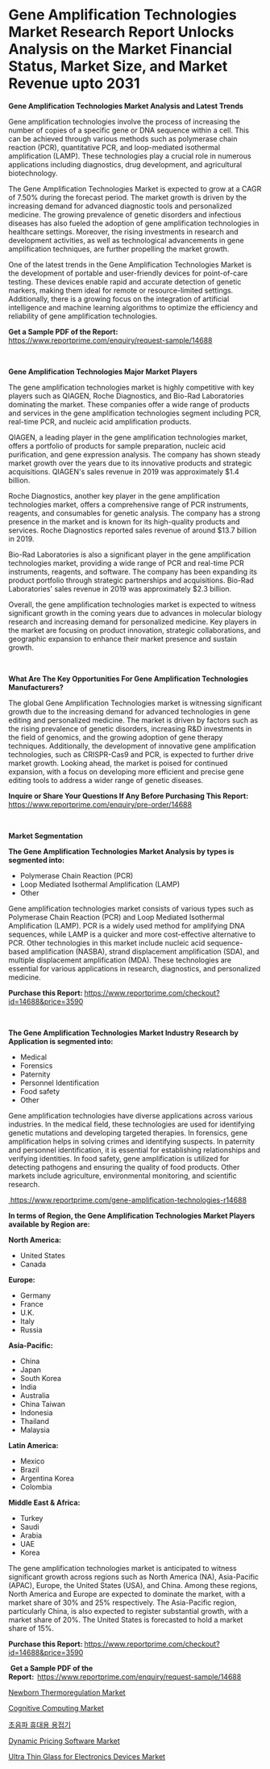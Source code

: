 <p><h1>Gene Amplification Technologies Market Research Report Unlocks Analysis on the Market Financial Status, Market Size, and Market Revenue upto 2031</h1></p><p><strong>Gene Amplification Technologies Market Analysis and Latest Trends</strong></p>
<p><p>Gene amplification technologies involve the process of increasing the number of copies of a specific gene or DNA sequence within a cell. This can be achieved through various methods such as polymerase chain reaction (PCR), quantitative PCR, and loop-mediated isothermal amplification (LAMP). These technologies play a crucial role in numerous applications including diagnostics, drug development, and agricultural biotechnology.</p><p>The Gene Amplification Technologies Market is expected to grow at a CAGR of 7.50% during the forecast period. The market growth is driven by the increasing demand for advanced diagnostic tools and personalized medicine. The growing prevalence of genetic disorders and infectious diseases has also fueled the adoption of gene amplification technologies in healthcare settings. Moreover, the rising investments in research and development activities, as well as technological advancements in gene amplification techniques, are further propelling the market growth.</p><p>One of the latest trends in the Gene Amplification Technologies Market is the development of portable and user-friendly devices for point-of-care testing. These devices enable rapid and accurate detection of genetic markers, making them ideal for remote or resource-limited settings. Additionally, there is a growing focus on the integration of artificial intelligence and machine learning algorithms to optimize the efficiency and reliability of gene amplification technologies.</p></p>
<p><strong>Get a Sample PDF of the Report:&nbsp;</strong> <a href="https://www.reportprime.com/enquiry/request-sample/14688">https://www.reportprime.com/enquiry/request-sample/14688</a></p>
<p>&nbsp;</p>
<p><strong>Gene Amplification Technologies Major Market Players</strong></p>
<p><p>The gene amplification technologies market is highly competitive with key players such as QIAGEN, Roche Diagnostics, and Bio-Rad Laboratories dominating the market. These companies offer a wide range of products and services in the gene amplification technologies segment including PCR, real-time PCR, and nucleic acid amplification products.</p><p>QIAGEN, a leading player in the gene amplification technologies market, offers a portfolio of products for sample preparation, nucleic acid purification, and gene expression analysis. The company has shown steady market growth over the years due to its innovative products and strategic acquisitions. QIAGEN's sales revenue in 2019 was approximately $1.4 billion.</p><p>Roche Diagnostics, another key player in the gene amplification technologies market, offers a comprehensive range of PCR instruments, reagents, and consumables for genetic analysis. The company has a strong presence in the market and is known for its high-quality products and services. Roche Diagnostics reported sales revenue of around $13.7 billion in 2019.</p><p>Bio-Rad Laboratories is also a significant player in the gene amplification technologies market, providing a wide range of PCR and real-time PCR instruments, reagents, and software. The company has been expanding its product portfolio through strategic partnerships and acquisitions. Bio-Rad Laboratories' sales revenue in 2019 was approximately $2.3 billion.</p><p>Overall, the gene amplification technologies market is expected to witness significant growth in the coming years due to advances in molecular biology research and increasing demand for personalized medicine. Key players in the market are focusing on product innovation, strategic collaborations, and geographic expansion to enhance their market presence and sustain growth.</p></p>
<p>&nbsp;</p>
<p><strong>What Are The Key Opportunities For Gene Amplification Technologies Manufacturers?</strong></p>
<p><p>The global Gene Amplification Technologies market is witnessing significant growth due to the increasing demand for advanced technologies in gene editing and personalized medicine. The market is driven by factors such as the rising prevalence of genetic disorders, increasing R&D investments in the field of genomics, and the growing adoption of gene therapy techniques. Additionally, the development of innovative gene amplification technologies, such as CRISPR-Cas9 and PCR, is expected to further drive market growth. Looking ahead, the market is poised for continued expansion, with a focus on developing more efficient and precise gene editing tools to address a wider range of genetic diseases.</p></p>
<p><strong>Inquire or Share Your Questions If Any Before Purchasing This Report:</strong> <a href="https://www.reportprime.com/enquiry/pre-order/14688">https://www.reportprime.com/enquiry/pre-order/14688</a></p>
<p>&nbsp;</p>
<p><strong>Market Segmentation</strong></p>
<p><strong>The Gene Amplification Technologies Market Analysis by types is segmented into:</strong></p>
<p><ul><li>Polymerase Chain Reaction (PCR)</li><li>Loop Mediated Isothermal Amplification (LAMP)</li><li>Other</li></ul></p>
<p><p>Gene amplification technologies market consists of various types such as Polymerase Chain Reaction (PCR) and Loop Mediated Isothermal Amplification (LAMP). PCR is a widely used method for amplifying DNA sequences, while LAMP is a quicker and more cost-effective alternative to PCR. Other technologies in this market include nucleic acid sequence-based amplification (NASBA), strand displacement amplification (SDA), and multiple displacement amplification (MDA). These technologies are essential for various applications in research, diagnostics, and personalized medicine.</p></p>
<p><strong>Purchase this Report:&nbsp;</strong><a href="https://www.reportprime.com/checkout?id=14688&price=3590">https://www.reportprime.com/checkout?id=14688&price=3590</a></p>
<p>&nbsp;</p>
<p><strong>The Gene Amplification Technologies Market Industry Research by Application is segmented into:</strong></p>
<p><ul><li>Medical</li><li>Forensics</li><li>Paternity</li><li>Personnel Identification</li><li>Food safety</li><li>Other</li></ul></p>
<p><p>Gene amplification technologies have diverse applications across various industries. In the medical field, these technologies are used for identifying genetic mutations and developing targeted therapies. In forensics, gene amplification helps in solving crimes and identifying suspects. In paternity and personnel identification, it is essential for establishing relationships and verifying identities. In food safety, gene amplification is utilized for detecting pathogens and ensuring the quality of food products. Other markets include agriculture, environmental monitoring, and scientific research.</p></p>
<p><a href="https://www.reportprime.com/gene-amplification-technologies-r14688">&nbsp;https://www.reportprime.com/gene-amplification-technologies-r14688</a></p>
<p><strong>In terms of Region, the Gene Amplification Technologies Market Players available by Region are:</strong></p>
<p>
    <p> <strong> North America: </strong>
        <ul>
            <li>United States</li>
            <li>Canada</li>
        </ul>
        </p> 
    <p> <strong> Europe: </strong>
        <ul>
            <li>Germany</li>
            <li>France</li>
            <li>U.K.</li>
            <li>Italy</li>
            <li>Russia</li>
        </ul>
        </p> 
    <p> <strong> Asia-Pacific: </strong>
        <ul>
            <li>China</li>
            <li>Japan</li>
            <li>South Korea</li>
            <li>India</li>
            <li>Australia</li>
            <li>China Taiwan</li>
            <li>Indonesia</li>
            <li>Thailand</li>
            <li>Malaysia</li>
        </ul>
        </p> 
    <p> <strong> Latin America: </strong>
        <ul>
            <li>Mexico</li>
            <li>Brazil</li>
            <li>Argentina Korea</li>
            <li>Colombia</li>
        </ul>
        </p> 
    <p> <strong> Middle East & Africa: </strong>
        <ul>
            <li>Turkey</li>
            <li>Saudi</li>
            <li>Arabia</li>
            <li>UAE</li>
            <li>Korea</li>
        </ul>
    </p>
    </p>
<p><p>The gene amplification technologies market is anticipated to witness significant growth across regions such as North America (NA), Asia-Pacific (APAC), Europe, the United States (USA), and China. Among these regions, North America and Europe are expected to dominate the market, with a market share of 30% and 25% respectively. The Asia-Pacific region, particularly China, is also expected to register substantial growth, with a market share of 20%. The United States is forecasted to hold a market share of 15%.</p></p>
<p><strong>Purchase this Report: </strong><a href="https://www.reportprime.com/checkout?id=14688&price=3590">https://www.reportprime.com/checkout?id=14688&price=3590</a></p>
<p>&nbsp;<strong>Get a Sample PDF of the Report:&nbsp;&nbsp;</strong><a href="https://www.reportprime.com/enquiry/request-sample/14688">https://www.reportprime.com/enquiry/request-sample/14688</a></p>
<p><strong></strong></p>
<p><p><a href="https://github.com/lylyparadise/Market-Research-Report-List-4/blob/main/newborn-thermoregulation-market.md">Newborn Thermoregulation Market</a></p><p><a href="https://issuu.com/reportprime-2/docs/cognitive-computing-market-size-2030.pptx">Cognitive Computing Market</a></p><p><a href="https://medium.com/@rahiboni7_88509/%EC%9A%B8%ED%8A%B8%EB%9D%BC%EC%86%8C%EB%8B%89-%ED%9C%B4%EB%8C%80%EC%9A%A9-%EC%9A%B8%EB%8D%94-%EC%8B%9C%EC%9E%A5-%EC%A0%90%EC%9C%A0%EC%9C%A8-%EB%B0%8F-%EC%8B%A0%EA%B7%9C-%ED%8A%B8%EB%A0%8C%EB%93%9C-%EB%B6%84%EC%84%9D-%EC%9C%A0%ED%98%95-%EC%9D%91%EC%9A%A9-%EC%B5%9C%EC%A2%85-%EC%82%AC%EC%9A%A9-%EB%B0%8F-2024%EB%85%84%EB%B6%80%ED%84%B0-2031%EB%85%84%EA%B9%8C%EC%A7%80%EC%9D%98-%EC%98%88%EC%B8%A1%EC%9D%84-%ED%86%B5%ED%95%B4-8bf2c88473a0">초음파 휴대용 용접기</a></p><p><a href="https://github.com/GroverBarry/Market-Research-Report-List-6/blob/main/dynamic-pricing-software-market.md">Dynamic Pricing Software Market</a></p><p><a href="https://medium.com/@henrykihn1922/ultra-thin-glass-for-electronics-devices-market-industry-trends-and-forecast-for-period-from-2024-68b81793d838">Ultra Thin Glass for Electronics Devices Market</a></p></p>
